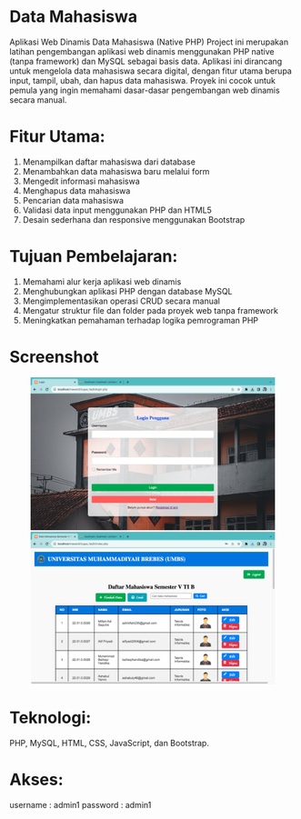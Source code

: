 # Data Mahasiswa
Aplikasi Web Dinamis Data Mahasiswa (Native PHP)
Project ini merupakan latihan pengembangan aplikasi web dinamis menggunakan PHP native (tanpa framework) dan MySQL sebagai basis data. Aplikasi ini dirancang untuk mengelola data mahasiswa secara digital, dengan fitur utama berupa input, tampil, ubah, dan hapus data mahasiswa. Proyek ini cocok untuk pemula yang ingin memahami dasar-dasar pengembangan web dinamis secara manual.

# Fitur Utama:
1. Menampilkan daftar mahasiswa dari database
2. Menambahkan data mahasiswa baru melalui form
3. Mengedit informasi mahasiswa
4. Menghapus data mahasiswa
5. Pencarian data mahasiswa
6. Validasi data input menggunakan PHP dan HTML5
7. Desain sederhana dan responsive menggunakan Bootstrap

# Tujuan Pembelajaran:
1. Memahami alur kerja aplikasi web dinamis
2. Menghubungkan aplikasi PHP dengan database MySQL
3. Mengimplementasikan operasi CRUD secara manual
4. Mengatur struktur file dan folder pada proyek web tanpa framework
5. Meningkatkan pemahaman terhadap logika pemrograman PHP

# Screenshot
<p align="center">
  <img src="https://github.com/Faqihmawardi5/datamahasiswa/blob/main/screenshoot/Jepretan%20Layar%202025-01-09%20pada%2012.04.25.png" width="430" />
  <img src="https://github.com/Faqihmawardi5/datamahasiswa/blob/main/screenshoot/Jepretan%20Layar%202025-01-09%20pada%2011.55.53.png" width="430" />
</p>


# Teknologi:
PHP, MySQL, HTML, CSS, JavaScript, dan Bootstrap.

# Akses:
username : admin1
password : admin1
